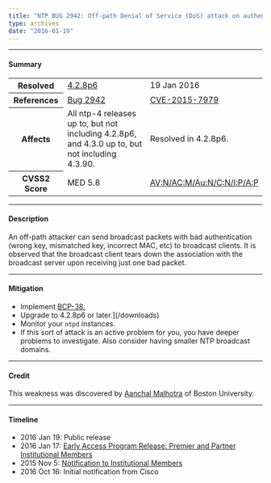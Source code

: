 ```yaml
---
title: "NTP BUG 2942: Off-path Denial of Service (DoS) attack on authenticated broadcast mode"
type: archives
date: "2016-01-19"
---
```


* * *

#### Summary

<table>
  <tbody>
	<tr>
		<th><b>Resolved</b></th>
		<td><a href="/support/securitynotice/4_2_8p6-release-announcement">4.2.8p6</a></td>
		<td>19 Jan 2016</td>
	</tr>
	<tr>
		<th><b>References</b></th>
		<td><a href="https://bugs.ntp.org/show_bug.cgi?id=2942">Bug 2942</a></td>
		<td><a href="https://nvd.nist.gov/vuln/detail/CVE-2015-7979">CVE-2015-7979</a></td>
	</tr>
	<tr>
		<th><b>Affects</b></th>
		<td>All ntp-4 releases up to, but not including 4.2.8p6,<br> and 4.3.0 up to, but not including 4.3.90.</td>
		<td>Resolved in 4.2.8p6.</td>
	</tr>
	<tr>
		<th><b>CVSS2 Score</b></th>
		<td>MED 5.8</td>
		<td><a href="https://nvd.nist.gov/cvss.cfm?calculator&version=2&vector=(AV:N/AC:M/Au:N/C:N/I:P/A:P)">AV:N/AC:M/Au:N/C:N/I:P/A:P</a></td>
	</tr>	
  </tbody>	
</table>

* * *
    
#### Description 

An off-path attacker can send broadcast packets with bad authentication (wrong key, mismatched key, incorrect MAC, etc) to broadcast clients. It is observed that the broadcast client tears down the association with the broadcast server upon receiving just one bad packet.

* * *
    
#### Mitigation

* Implement [BCP-38.](http://www.bcp38.info)
* Upgrade to 4.2.8p6 or later.](/downloads)
* Monitor your `ntpd` instances.
* If this sort of attack is an active problem for you, you have deeper problems to investigate. Also consider having smaller NTP broadcast domains.

* * *

#### Credit

This weakness was discovered by [Aanchal Malhotra](mailto:aanchal4@bu.edu) of Boston University.

* * *

#### Timeline

* 2016 Jan 19: Public release
* 2016 Jan 17: [Early Access Program Release: Premier and Partner Institutional Members](https://www.nwtime.org/membership/benefits)
* 2015 Nov 5: [Notification to Institutional Members](https://www.nwtime.org/membership/benefits)
* 2016 Oct 16: Initial notification from Cisco